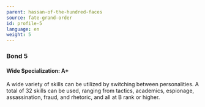 ```yaml
---
parent: hassan-of-the-hundred-faces
source: fate-grand-order
id: profile-5
language: en
weight: 5
---
```


### Bond 5

#### Wide Specialization: A+

A wide variety of skills can be utilized by switching between personalities. A total of 32 skills can be used, ranging from tactics, academics, espionage, assassination, fraud, and rhetoric, and all at B rank or higher.
